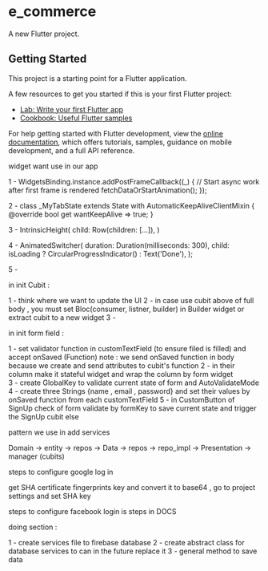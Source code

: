 # e_commerce

A new Flutter project.

## Getting Started

This project is a starting point for a Flutter application.

A few resources to get you started if this is your first Flutter project:

- [Lab: Write your first Flutter app](https://docs.flutter.dev/get-started/codelab)
- [Cookbook: Useful Flutter samples](https://docs.flutter.dev/cookbook)

For help getting started with Flutter development, view the
[online documentation](https://docs.flutter.dev/), which offers tutorials,
samples, guidance on mobile development, and a full API reference.




widget want use in our app 

1 - WidgetsBinding.instance.addPostFrameCallback((_) {
  // Start async work after first frame is rendered
  fetchDataOrStartAnimation();
});

2 - class _MyTabState extends State<MyTab> with AutomaticKeepAliveClientMixin {
  @override
  bool get wantKeepAlive => true;
}

3 - IntrinsicHeight(
  child: Row(children: [...]),
)

4 - AnimatedSwitcher(
  duration: Duration(milliseconds: 300),
  child: isLoading ? CircularProgressIndicator() : Text('Done'),
);

5 - 




in init Cubit :

1 - think where we want to update the UI 
2 - in case use cubit above of full body , you must set Bloc(consumer, listner, builder) in Builder widget or extract cubit to a new widget
3 - 




in init form field : 

1 - set validator function in customTextField (to ensure filed is filled) and accept onSaved (Function) 
note : we send onSaved function in body because we create and send attributes to cubit's function
2 - in their column make it stateful widget and wrap the column by form widget  
3 - create GlobalKey to validate current state of form and AutoValidateMode 
4 - create three Strings {name , email , password} and set their values by onSaved function from each customTextField
5 - in CustomButton of SignUp check of form validate by formKey to save current state and trigger the SignUp cubit else 



pattern we use in add services

Domain -> entity -> repos -> Data -> repos -> repo_impl -> Presentation -> manager (cubits)



steps to configure google log in 

get SHA certificate fingerprints key and convert it to base64 , go to project settings and set SHA key

steps to configure facebook login is steps in DOCS 



doing section :

1 - create services file to firebase database 
2 - create abstract class for database services to can in the future replace it 
3 - general method to save data